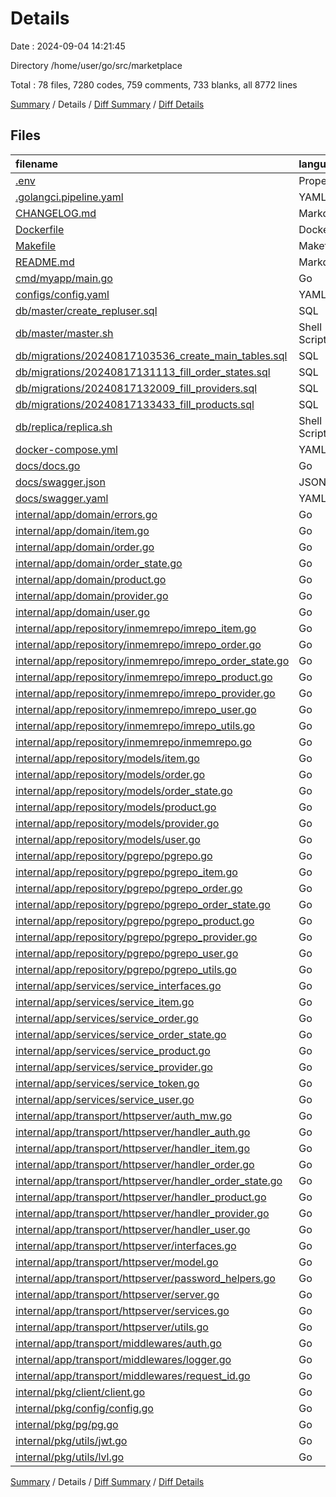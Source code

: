 # Details

Date : 2024-09-04 14:21:45

Directory /home/user/go/src/marketplace

Total : 78 files,  7280 codes, 759 comments, 733 blanks, all 8772 lines

[Summary](results.md) / Details / [Diff Summary](diff.md) / [Diff Details](diff-details.md)

## Files
| filename | language | code | comment | blank | total |
| :--- | :--- | ---: | ---: | ---: | ---: |
| [.env](/.env) | Properties | 5 | 0 | 0 | 5 |
| [.golangci.pipeline.yaml](/.golangci.pipeline.yaml) | YAML | 46 | 2 | 5 | 53 |
| [CHANGELOG.md](/CHANGELOG.md) | Markdown | 61 | 0 | 4 | 65 |
| [Dockerfile](/Dockerfile) | Docker | 18 | 14 | 16 | 48 |
| [Makefile](/Makefile) | Makefile | 18 | 3 | 10 | 31 |
| [README.md](/README.md) | Markdown | 57 | 0 | 3 | 60 |
| [cmd/myapp/main.go](/cmd/myapp/main.go) | Go | 11 | 8 | 4 | 23 |
| [configs/config.yaml](/configs/config.yaml) | YAML | 8 | 0 | 0 | 8 |
| [db/master/create_repluser.sql](/db/master/create_repluser.sql) | SQL | 1 | 0 | 1 | 2 |
| [db/master/master.sh](/db/master/master.sh) | Shell Script | 8 | 4 | 3 | 15 |
| [db/migrations/20240817103536_create_main_tables.sql](/db/migrations/20240817103536_create_main_tables.sql) | SQL | 48 | 6 | 1 | 55 |
| [db/migrations/20240817131113_fill_order_states.sql](/db/migrations/20240817131113_fill_order_states.sql) | SQL | 7 | 6 | 1 | 14 |
| [db/migrations/20240817132009_fill_providers.sql](/db/migrations/20240817132009_fill_providers.sql) | SQL | 7 | 6 | 1 | 14 |
| [db/migrations/20240817133433_fill_products.sql](/db/migrations/20240817133433_fill_products.sql) | SQL | 18 | 6 | 1 | 25 |
| [db/replica/replica.sh](/db/replica/replica.sh) | Shell Script | 4 | 2 | 2 | 8 |
| [docker-compose.yml](/docker-compose.yml) | YAML | 33 | 0 | 3 | 36 |
| [docs/docs.go](/docs/docs.go) | Go | 1,100 | 2 | 5 | 1,107 |
| [docs/swagger.json](/docs/swagger.json) | JSON | 1,080 | 0 | 0 | 1,080 |
| [docs/swagger.yaml](/docs/swagger.yaml) | YAML | 712 | 0 | 1 | 713 |
| [internal/app/domain/errors.go](/internal/app/domain/errors.go) | Go | 15 | 0 | 3 | 18 |
| [internal/app/domain/item.go](/internal/app/domain/item.go) | Go | 39 | 0 | 5 | 44 |
| [internal/app/domain/order.go](/internal/app/domain/order.go) | Go | 42 | 17 | 9 | 68 |
| [internal/app/domain/order_state.go](/internal/app/domain/order_state.go) | Go | 21 | 2 | 5 | 28 |
| [internal/app/domain/product.go](/internal/app/domain/product.go) | Go | 39 | 3 | 5 | 47 |
| [internal/app/domain/provider.go](/internal/app/domain/provider.go) | Go | 27 | 6 | 7 | 40 |
| [internal/app/domain/user.go](/internal/app/domain/user.go) | Go | 52 | 51 | 12 | 115 |
| [internal/app/repository/inmemrepo/imrepo_item.go](/internal/app/repository/inmemrepo/imrepo_item.go) | Go | 107 | 17 | 16 | 140 |
| [internal/app/repository/inmemrepo/imrepo_order.go](/internal/app/repository/inmemrepo/imrepo_order.go) | Go | 133 | 21 | 20 | 174 |
| [internal/app/repository/inmemrepo/imrepo_order_state.go](/internal/app/repository/inmemrepo/imrepo_order_state.go) | Go | 94 | 14 | 13 | 121 |
| [internal/app/repository/inmemrepo/imrepo_product.go](/internal/app/repository/inmemrepo/imrepo_product.go) | Go | 97 | 15 | 12 | 124 |
| [internal/app/repository/inmemrepo/imrepo_provider.go](/internal/app/repository/inmemrepo/imrepo_provider.go) | Go | 94 | 14 | 12 | 120 |
| [internal/app/repository/inmemrepo/imrepo_user.go](/internal/app/repository/inmemrepo/imrepo_user.go) | Go | 121 | 15 | 15 | 151 |
| [internal/app/repository/inmemrepo/imrepo_utils.go](/internal/app/repository/inmemrepo/imrepo_utils.go) | Go | 107 | 0 | 13 | 120 |
| [internal/app/repository/inmemrepo/inmemrepo.go](/internal/app/repository/inmemrepo/inmemrepo.go) | Go | 84 | 0 | 4 | 88 |
| [internal/app/repository/models/item.go](/internal/app/repository/models/item.go) | Go | 11 | 1 | 3 | 15 |
| [internal/app/repository/models/order.go](/internal/app/repository/models/order.go) | Go | 10 | 1 | 3 | 14 |
| [internal/app/repository/models/order_state.go](/internal/app/repository/models/order_state.go) | Go | 10 | 1 | 3 | 14 |
| [internal/app/repository/models/product.go](/internal/app/repository/models/product.go) | Go | 13 | 1 | 3 | 17 |
| [internal/app/repository/models/provider.go](/internal/app/repository/models/provider.go) | Go | 11 | 1 | 3 | 15 |
| [internal/app/repository/models/user.go](/internal/app/repository/models/user.go) | Go | 13 | 1 | 3 | 17 |
| [internal/app/repository/pgrepo/pgrepo.go](/internal/app/repository/pgrepo/pgrepo.go) | Go | 16 | 2 | 4 | 22 |
| [internal/app/repository/pgrepo/pgrepo_item.go](/internal/app/repository/pgrepo/pgrepo_item.go) | Go | 172 | 21 | 23 | 216 |
| [internal/app/repository/pgrepo/pgrepo_order.go](/internal/app/repository/pgrepo/pgrepo_order.go) | Go | 219 | 28 | 25 | 272 |
| [internal/app/repository/pgrepo/pgrepo_order_state.go](/internal/app/repository/pgrepo/pgrepo_order_state.go) | Go | 156 | 23 | 23 | 202 |
| [internal/app/repository/pgrepo/pgrepo_product.go](/internal/app/repository/pgrepo/pgrepo_product.go) | Go | 180 | 23 | 23 | 226 |
| [internal/app/repository/pgrepo/pgrepo_provider.go](/internal/app/repository/pgrepo/pgrepo_provider.go) | Go | 157 | 23 | 23 | 203 |
| [internal/app/repository/pgrepo/pgrepo_user.go](/internal/app/repository/pgrepo/pgrepo_user.go) | Go | 189 | 26 | 27 | 242 |
| [internal/app/repository/pgrepo/pgrepo_utils.go](/internal/app/repository/pgrepo/pgrepo_utils.go) | Go | 103 | 0 | 13 | 116 |
| [internal/app/services/service_interfaces.go](/internal/app/services/service_interfaces.go) | Go | 49 | 6 | 9 | 64 |
| [internal/app/services/service_item.go](/internal/app/services/service_item.go) | Go | 28 | 3 | 10 | 41 |
| [internal/app/services/service_order.go](/internal/app/services/service_order.go) | Go | 43 | 2 | 12 | 57 |
| [internal/app/services/service_order_state.go](/internal/app/services/service_order_state.go) | Go | 28 | 2 | 10 | 40 |
| [internal/app/services/service_product.go](/internal/app/services/service_product.go) | Go | 28 | 2 | 10 | 40 |
| [internal/app/services/service_provider.go](/internal/app/services/service_provider.go) | Go | 28 | 3 | 10 | 41 |
| [internal/app/services/service_token.go](/internal/app/services/service_token.go) | Go | 68 | 4 | 14 | 86 |
| [internal/app/services/service_user.go](/internal/app/services/service_user.go) | Go | 45 | 2 | 11 | 58 |
| [internal/app/transport/httpserver/auth_mw.go](/internal/app/transport/httpserver/auth_mw.go) | Go | 49 | 0 | 6 | 55 |
| [internal/app/transport/httpserver/handler_auth.go](/internal/app/transport/httpserver/handler_auth.go) | Go | 66 | 22 | 14 | 102 |
| [internal/app/transport/httpserver/handler_item.go](/internal/app/transport/httpserver/handler_item.go) | Go | 149 | 52 | 17 | 218 |
| [internal/app/transport/httpserver/handler_order.go](/internal/app/transport/httpserver/handler_order.go) | Go | 110 | 37 | 19 | 166 |
| [internal/app/transport/httpserver/handler_order_state.go](/internal/app/transport/httpserver/handler_order_state.go) | Go | 81 | 34 | 18 | 133 |
| [internal/app/transport/httpserver/handler_product.go](/internal/app/transport/httpserver/handler_product.go) | Go | 81 | 32 | 18 | 131 |
| [internal/app/transport/httpserver/handler_provider.go](/internal/app/transport/httpserver/handler_provider.go) | Go | 81 | 32 | 19 | 132 |
| [internal/app/transport/httpserver/handler_user.go](/internal/app/transport/httpserver/handler_user.go) | Go | 108 | 28 | 14 | 150 |
| [internal/app/transport/httpserver/interfaces.go](/internal/app/transport/httpserver/interfaces.go) | Go | 53 | 8 | 11 | 72 |
| [internal/app/transport/httpserver/model.go](/internal/app/transport/httpserver/model.go) | Go | 132 | 11 | 22 | 165 |
| [internal/app/transport/httpserver/password_helpers.go](/internal/app/transport/httpserver/password_helpers.go) | Go | 17 | 2 | 6 | 25 |
| [internal/app/transport/httpserver/server.go](/internal/app/transport/httpserver/server.go) | Go | 146 | 33 | 25 | 204 |
| [internal/app/transport/httpserver/services.go](/internal/app/transport/httpserver/services.go) | Go | 29 | 2 | 3 | 34 |
| [internal/app/transport/httpserver/utils.go](/internal/app/transport/httpserver/utils.go) | Go | 102 | 7 | 16 | 125 |
| [internal/app/transport/middlewares/auth.go](/internal/app/transport/middlewares/auth.go) | Go | 47 | 2 | 10 | 59 |
| [internal/app/transport/middlewares/logger.go](/internal/app/transport/middlewares/logger.go) | Go | 20 | 1 | 5 | 26 |
| [internal/app/transport/middlewares/request_id.go](/internal/app/transport/middlewares/request_id.go) | Go | 12 | 1 | 3 | 16 |
| [internal/pkg/client/client.go](/internal/pkg/client/client.go) | Go | 1 | 0 | 1 | 2 |
| [internal/pkg/config/config.go](/internal/pkg/config/config.go) | Go | 35 | 10 | 9 | 54 |
| [internal/pkg/pg/pg.go](/internal/pkg/pg/pg.go) | Go | 40 | 33 | 11 | 84 |
| [internal/pkg/utils/jwt.go](/internal/pkg/utils/jwt.go) | Go | 22 | 2 | 6 | 30 |
| [internal/pkg/utils/lvl.go](/internal/pkg/utils/lvl.go) | Go | 8 | 0 | 3 | 11 |

[Summary](results.md) / Details / [Diff Summary](diff.md) / [Diff Details](diff-details.md)